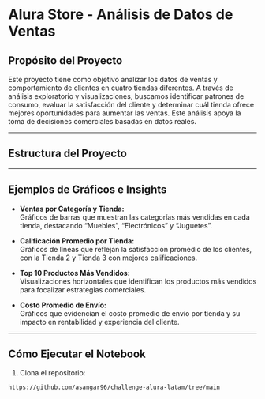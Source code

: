 # Alura Store - Análisis de Datos de Ventas

## Propósito del Proyecto

Este proyecto tiene como objetivo analizar los datos de ventas y comportamiento de clientes en cuatro tiendas diferentes. A través de análisis exploratorio y visualizaciones, buscamos identificar patrones de consumo, evaluar la satisfacción del cliente y determinar cuál tienda ofrece mejores oportunidades para aumentar las ventas. Este análisis apoya la toma de decisiones comerciales basadas en datos reales.

---

## Estructura del Proyecto


---

## Ejemplos de Gráficos e Insights

- **Ventas por Categoría y Tienda:**  
  Gráficos de barras que muestran las categorías más vendidas en cada tienda, destacando “Muebles”, “Electrónicos” y “Juguetes”.

- **Calificación Promedio por Tienda:**  
  Gráficos de líneas que reflejan la satisfacción promedio de los clientes, con la Tienda 2 y Tienda 3 con mejores calificaciones.

- **Top 10 Productos Más Vendidos:**  
  Visualizaciones horizontales que identifican los productos más vendidos para focalizar estrategias comerciales.

- **Costo Promedio de Envío:**  
  Gráficos que evidencian el costo promedio de envío por tienda y su impacto en rentabilidad y experiencia del cliente.

---

## Cómo Ejecutar el Notebook

1. Clona el repositorio:

```bash
https://github.com/asangar96/challenge-alura-latam/tree/main

